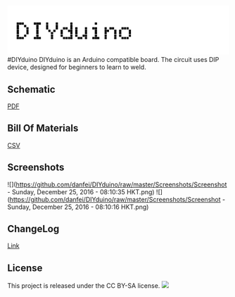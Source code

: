 ![](https://github.com/danfei/DIYduino/raw/master/Screenshots/logo.png)
#DIYduino
DIYduino is an Arduino compatible board.
The circuit uses DIP device, designed for beginners to learn to weld.

Schematic
------------
[PDF][schem]

Bill Of Materials
------------
[CSV][bom]

Screenshots
------------

![](https://github.com/danfei/DIYduino/raw/master/Screenshots/Screenshot - Sunday, December 25, 2016 - 08:10:35 HKT.png)
![](https://github.com/danfei/DIYduino/raw/master/Screenshots/Screenshot - Sunday, December 25, 2016 - 08:10:16 HKT.png)

ChangeLog
------------
[Link][changelog]

License
------------
This project is released under the CC BY-SA license.
![](https://licensebuttons.net/l/by-sa/3.0/88x31.png)

[schem]:https://github.com/danfei/DIYduino/raw/master/DIYduino.pdf
[bom]:https://github.com/danfei/DIYduino/raw/master/DIYduino.csv
[changelog]:https://github.com/danfei/DIYduino/blob/master/CHANGELOG.md

